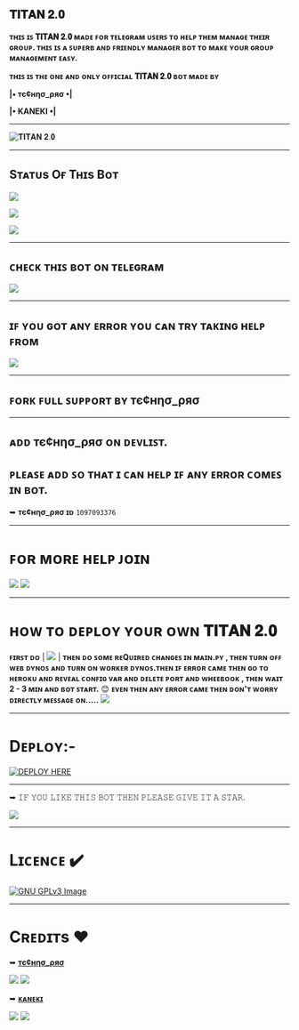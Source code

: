 ## 𝐓𝐈𝐓𝐀𝐍 𝟐.𝟎
**ᴛʜɪꜱ ɪꜱ 𝐓𝐈𝐓𝐀𝐍 𝟐.𝟎 ᴍᴀᴅᴇ ꜰᴏʀ ᴛᴇʟᴇɢʀᴀᴍ ᴜꜱᴇʀꜱ ᴛᴏ ʜᴇʟᴘ ᴛʜᴇᴍ ᴍᴀɴᴀɢᴇ ᴛʜᴇɪʀ ɢʀᴏᴜᴘ. ᴛʜɪꜱ ɪꜱ ᴀ ꜱᴜᴘᴇʀʙ ᴀɴᴅ ꜰʀɪᴇɴᴅʟʏ ᴍᴀɴᴀɢᴇʀ ʙᴏᴛ ᴛᴏ ᴍᴀᴋᴇ ʏᴏᴜʀ ɢʀᴏᴜᴘ ᴍᴀɴᴀɢᴇᴍᴇɴᴛ ᴇᴀꜱʏ.**

**ᴛʜɪꜱ ɪꜱ ᴛʜᴇ ᴏɴᴇ ᴀɴᴅ ᴏɴʟʏ ᴏꜰꜰɪᴄɪᴀʟ 𝐓𝐈𝐓𝐀𝐍 𝟐.𝟎 ʙᴏᴛ ᴍᴀᴅᴇ ʙʏ** 

**|• тє¢нησ_ρяσ •|**

**|• KANEKI •|**

----------------------------------------------------------------------------

![𝐓𝐈𝐓𝐀𝐍 𝟐.𝟎](https://telegra.ph/file/b3848003d589bdbd971f3.jpg)

---------------------------------------------------------------------------- 

## Sᴛᴀᴛᴜs Oғ Tʜɪs Bᴏᴛ
<p align="left"><a href="https://github.com/Titan-OP/TITAN-2.0/network/members"><img src="https://img.shields.io/github/forks/Titan-OP/TITAN-2.0?label=Forks&logoColor=pink&style=social"></a><p align="left"><a href="https://github.com/Titan-OP/TITAN-2.0/stargazers"><img src="https://img.shields.io/github/stars/Titan-OP/TITAN-2.0?logoColor=red&style=social"></a><p align="left"><a href="https://github.com/Titan-OP/TITAN-2.0"><img src="https://img.shields.io/github/last-commit/Titan-OP/TITAN-2.0?style=plastic"></a>

----------------------------------------------------------------------------


## **ᴄʜᴇᴄᴋ ᴛʜɪꜱ ʙᴏᴛ ᴏɴ ᴛᴇʟᴇɢʀᴀᴍ** 
 
<a href="https://telegram.me/titan1v0_bot"><img src="https://img.shields.io/badge/BOT-%F0%9D%90%93%F0%9D%90%88%F0%9D%90%93%F0%9D%90%80%F0%9D%90%8D%20%F0%9D%9F%90.%F0%9D%9F%8E-orange.svg?style=for-the-badge&logo=Telegram"></a>

----------------------------------------------------------------------------

## **ɪꜰ ʏᴏᴜ ɢᴏᴛ ᴀɴʏ ᴇʀʀᴏʀ ʏᴏᴜ ᴄᴀɴ ᴛʀʏ ᴛᴀᴋɪɴɢ ʜᴇʟᴘ ꜰʀᴏᴍ** 

 <a href="https://telegram.me/TITANX_CHAT"><img src="https://img.shields.io/badge/TG-SUPPORT%20GROUP-brightgreen.svg?style=for-the-badge&logo=Telegram"></a>

----------------------------------------------------------------------------


## **ꜰᴏʀᴋ ꜰᴜʟʟ ꜱᴜᴘᴘᴏʀᴛ ʙʏ тє¢нησ_ρяσ**

----------------------------------------------------------------------------

## **ᴀᴅᴅ тє¢нησ_ρяσ ᴏɴ ᴅᴇᴠʟɪꜱᴛ.**
## **ᴘʟᴇᴀꜱᴇ ᴀᴅᴅ ꜱᴏ ᴛʜᴀᴛ ɪ ᴄᴀɴ ʜᴇʟᴘ ɪꜰ ᴀɴʏ ᴇʀʀᴏʀ ᴄᴏᴍᴇꜱ ɪɴ ʙᴏᴛ.**
 
➥ **тє¢нησ_ρяσ ɪᴅ** `1097093376`

----------------------------------------------------------------------------
# **ꜰᴏʀ ᴍᴏʀᴇ ʜᴇʟᴘ ᴊᴏɪɴ**

<a href="https://telegram.me/TITAN_SUPPORT"><img src="https://img.shields.io/badge/Join-Support%20Channel-red.svg?style=for-the-badge&logo=Telegram"></a>
<a href="https://telegram.me/TITANX_CHAT"><img src="https://img.shields.io/badge/Join-Support%20Group-blue.svg?style=for-the-badge&logo=Telegram"></a>      

----------------------------------------------------------------------------
  
# **ʜᴏᴡ ᴛᴏ ᴅᴇᴘʟᴏʏ ʏᴏᴜʀ ᴏᴡɴ 𝐓𝐈𝐓𝐀𝐍 𝟐.𝟎**

**ꜰɪʀꜱᴛ ᴅᴏ**  | <a href="https://github.com/Titan-OP/TITAN-2.0/network/members"><img src="https://img.shields.io/badge/-FORK-blue.svg?style=for-the-badge&logo=Github"></a> |  **ᴛʜᴇɴ ᴅᴏ ꜱᴏᴍᴇ ʀᴇQᴜɪʀᴇᴅ ᴄʜᴀɴɢᴇꜱ ɪɴ __ᴍᴀɪɴ__.ᴘʏ , ᴛʜᴇɴ ᴛᴜʀɴ ᴏꜰꜰ ᴡᴇʙ ᴅʏɴᴏꜱ ᴀɴᴅ ᴛᴜʀɴ ᴏɴ ᴡᴏʀᴋᴇʀ ᴅʏɴᴏꜱ.ᴛʜᴇɴ ɪꜰ ᴇʀʀᴏʀ ᴄᴀᴍᴇ ᴛʜᴇɴ ɢᴏ ᴛᴏ ʜᴇʀᴏᴋᴜ ᴀɴᴅ ʀᴇᴠᴇᴀʟ ᴄᴏɴꜰɪɢ ᴠᴀʀ ᴀɴᴅ ᴅᴇʟᴇᴛᴇ ᴘᴏʀᴛ ᴀɴᴅ ᴡʜᴇᴇʙᴏᴏᴋ , ᴛʜᴇɴ ᴡᴀɪᴛ 2 - 3 ᴍɪɴ ᴀɴᴅ ʙᴏᴛ ꜱᴛᴀʀᴛ.** 😊
**ᴇᴠᴇɴ ᴛʜᴇɴ ᴀɴʏ ᴇʀʀᴏʀ ᴄᴀᴍᴇ ᴛʜᴇɴ ᴅᴏɴ'ᴛ ᴡᴏʀʀʏ ᴅɪʀᴇᴄᴛʟʏ ᴍᴇꜱꜱᴀɢᴇ ᴏɴ.....**   <a href="https://telegram.me/TITANX_CHAT"><img src="https://img.shields.io/badge/-SUPPORT%20GROUP-brightgreen.svg?style=for-the-badge&logo=Telegram"></a>

----------------------------------------------------------------------------
# Dᴇᴘʟᴏʏ:-

[![DEPLOY HERE](https://www.herokucdn.com/deploy/button.svg)](https://heroku.com/deploy?template=https://github.com/Titan-OP/TITAN-2.0/blob/main)

----------------------------------------------------------------------------
➥ 𝙸𝙵 𝚈𝙾𝚄 𝙻𝙸𝙺𝙴 𝚃𝙷𝙸𝚂 𝙱𝙾𝚃 𝚃𝙷𝙴𝙽 𝙿𝙻𝙴𝙰𝚂𝙴 𝙶𝙸𝚅𝙴 𝙸𝚃 𝙰 𝚂𝚃𝙰𝚁.

<a href="https://github.com/Titan-OP/TITAN-2.0/stargazers"><img src="https://img.shields.io/badge/-STAR-purple.svg?style=for-the-badge&logo=Github"></a>

----------------------------------------------------------------------------
# Lɪᴄᴇɴᴄᴇ ✔️
[![GNU GPLv3 Image](https://www.gnu.org/graphics/gplv3-127x51.png)](http://www.gnu.org/licenses/gpl-3.0.en.html)  

----------------------------------------------------------------------------

# Cʀᴇᴅɪᴛs ❤️

➥ [**тє¢нησ_ρяσ**](https://t.me/DARK_DEVIL_OP)   

<a href="https://github.com/Titan-OP" alt="Tᴇᴄʜɴᴏ Pʀᴏ"> <img src="https://img.shields.io/badge/-T%E1%B4%87%E1%B4%84%CA%9C%C9%B4%E1%B4%8F%20P%CA%80%E1%B4%8F-blue?logo=github" /></a>     <a href="https://telegram.me/DARK_DEVIL_OP" alt="Tᴇᴄʜɴᴏ Pʀᴏ"> <img src="https://img.shields.io/badge/-T%E1%B4%87%E1%B4%84%CA%9C%C9%B4%E1%B4%8F%20P%CA%80%E1%B4%8F-bluevoilet?logo=telegram" /></a>

➥ [**ᴋᴀɴᴇᴋɪ**](https://t.me/Kaneki_ded)   

<a href="https://github.com/kanekiken44" alt="Kᴀɴᴇᴋɪ"> <img src="https://img.shields.io/badge/-K%E1%B4%80%C9%B4%E1%B4%87%E1%B4%8B%C9%AA-brightgreen?logo=github" /></a>      <a href="https://telegram.me/Kaneki_ded" alt="Kᴀɴᴇᴋɪ"> <img src="https://img.shields.io/badge/-K%E1%B4%80%C9%B4%E1%B4%87%E1%B4%8B%C9%AA-orange?logo=telegram" /></a>
